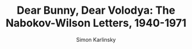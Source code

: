 ---
title: "Dear Bunny, Dear Volodya: The Nabokov-Wilson Letters, 1940-1971"
subtitle: ""
description: ""
layout: book
author: Simon Karlinsky
started: 2012-12-09
read: 2012-12-09
status: read
rating: 4
color: 
cover: 
pages: 398
progress: 0
link: 
---
